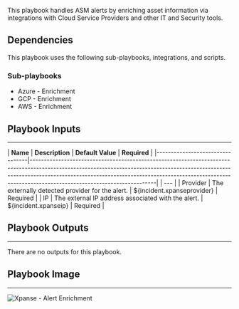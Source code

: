 This playbook handles ASM alerts by enriching asset information via integrations with Cloud Service Providers and other IT and Security tools.

## Dependencies

This playbook uses the following sub-playbooks, integrations, and scripts.

### Sub-playbooks

* Azure - Enrichment
* GCP - Enrichment
* AWS - Enrichment

## Playbook Inputs

---

| **Name**                        | **Description**                                                                                                                                                                                                                                                                      | **Default Value** | **Required** |
|---------------------------------|--------------------------------------------------------------------------------------------------------------------------------------------------------------------------------------------------------------------------------------------------------------------------------------|  | --- |
| Provider                        | The externally detected provider for the alert.                                                                                                                                                                                                                                      | ${incident.xpanseprovider} | Required |
| IP                              | The external IP address associated with the alert.                                                                                                                                                                                                                                   | ${incident.xpanseip} | Required |

## Playbook Outputs

---
There are no outputs for this playbook.

## Playbook Image

---

![Xpanse - Alert Enrichment](../doc_files/Xpanse_-_Alert_Enrichment.png)